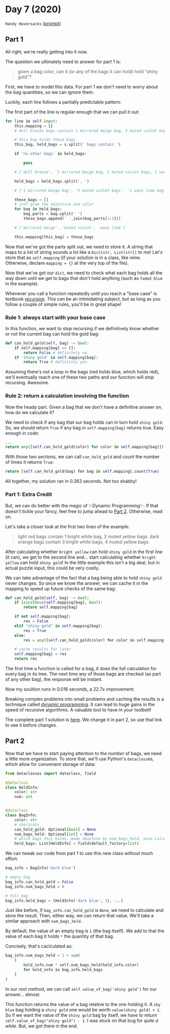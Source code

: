 # Day 7 (2020)

`Handy Haversacks` ([prompt](https://adventofcode.com/2020/day/7))

## Part 1

All right, we're really getting into it now.

The question we ultimately need to answer for part 1 is:

> given a bag color, can it (or any of the bags it can hold) hold "shiny gold"?

First, we have to model this data. For part 1 we don't need to worry about the bag quantities, so we can ignore them.

Luckily, each line follows a partially predictable pattern:

The first part of the line is regular enough that we can pull it out:

```py
for line in self.input:
    this.mapping = {}
    # dull bronze bags contain 1 mirrored beige bag, 5 muted violet bags, 1 wavy lime bag.

    # this_bag holds these_bags
    this_bag, held_bags = s.split(' bags contain ')

    if 'no other bags' in held_bags:

        pass

    # ['dull bronze', '1 mirrored beige bag, 5 muted violet bags, 1 wavy lime bag.']

    held_bags = held_bags.split(', ')

    # ['1 mirrored beige bag', '5 muted violet bags', '1 wavy lime bag.']

    these_bags = []
    # just grab the adjective and color
    for bag in held_bags:
        bag_parts = bag.split(' ')
        these_bags.append(' '.join(bag_parts[1:3]))

    # ['mirrored beige', 'muted violet', 'wavy lime']

    this.mapping[this_bag] = these_bags
```

Now that we've got the parts split out, we need to store it. A string that maps to a list of string sounds a lot like a `Dict[str, List[str]]` to me! Let's store that as `self.mapping` (if your solution is in a class, like mine. Otherwise, declare `mapping = {}` at the very top of the file).

Now that we've got our `dict`, we need to check what each bag holds all the way down until we get to bags that don't hold anything (such as `faded blue` in the example).

Whenever you call a function repeatedly until you reach a "base case" is textbook [recursion](https://www.google.com/search?q=recursion). This can be an intimidating subject, but as long as you follow a couple of simple rules, you'll be in great shape!

### Rule 1: always start with your base case

In this function, we want to stop recursing if we definitively know whether or not the current bag can hold the gold bag:

```py
def can_hold_gold(self, bag) -> bool:
    if self.mapping[bag] == []:
        return False # definitely no
    if 'shiny gold' in self.mapping[bag]:
        return True # definitely yes
```

Assuming there's not a loop in the bags (red holds blue, which holds red), we'll eventually reach one of these two paths and our function will stop recursing. Awesome.

### Rule 2: return a calculation involving the function

Now the heady part. Given a bag that we don't have a definitive answer on, how do we calculate it?

We need to check if any bag that our bag holds can in turn hold `shiny gold`. So, we should return `True` if any bag in `self.mapping[bag]` returns true. Easy enough in code:

```py
...
return any([self.can_hold_gold(color) for color in self.mapping[bag]])
```

With those two sections, we can call `can_hold_gold` and count the number of times it returns `True`:

```py
return [self.can_hold_gold(bag) for bag in self.mapping].count(True)
```

All together, my solution ran in 0.363 seconds. Not too shabby!

### Part 1: Extra Credit

But, we can do better with the magic of ✨Dynamic Programming✨. If that doesn't tickle your fancy, feel free to jump ahead to [Part 2](#part-2). Otherwise, read on.

Let's take a closer look at the first two lines of the example:

> light red bags contain 1 bright white bag, 2 muted yellow bags.
> dark orange bags contain 3 bright white bags, 4 muted yellow bags.

After calculating whether `bright yellow` can hold `shiny gold` in the first line (it can), we get to the second line and... start calculating whether `bright yellow` can hold `shiny gold`! In the little example this isn't a big deal, but in actual puzzle input, this could be very costly.

We can take advantage of the fact that a bag being able to hold `shiny gold` never changes. So once we know the answer, we can cache it in the mapping to speed up future checks of the same bag:

```py
def can_hold_gold(self, bag) -> bool:
    if isinstance(self.mapping[bag], bool):
        return self.mapping[bag]

    if not self.mapping[bag]:
        res = False
    elif "shiny gold" in self.mapping[bag]:
        res = True
    else:
        res = any([self.can_hold_gold(color) for color in self.mapping[bag]])

    # cache results for later
    self.mapping[bag] = res
    return res
```

The first time a function is called for a bag, it does the full calculation for every bag in its tree. The next time any of those bags are checked (as part of any other bag), the response will be instant.

Now my soultion runs in 0.016 seconds, a 22.7x improvement.

Breaking complex problems into small problems and caching the results is a technique called [dynamic programming](https://en.wikipedia.org/wiki/Dynamic_programming#Computer_programming). It can lead to huge gains in the speed of recursive algorithms. A valuable tool to have in your toolbelt!

The complete part 1 solution is [here](https://github.com/xavdid/advent-of-code/blob/7ed9dcbeb0240a3d60f42ee572946c61a4f92f3d/solutions/2020/day_7/solution.py). We change it in part 2, so use that link to see it before changes.

## Part 2

Now that we have to start paying attention to the _number_ of bags, we need a little more organization. To store that, we'll use Python's `dataclass`es, which allow for convenient storage of data:

```py
from dataclasses import dataclass, field

@dataclass
class HoldInfo:
    color: str
    num: int


@dataclass
class BagInfo:
    color: str
    # shortcuts
    can_hold_gold: Optional[bool] = None
    num_bags_held: Optional[int] = None
    # which bags this holds. made obsolete by num_bags_held, once calculated
    held_bags: List[HoldInfo] = field(default_factory=list)
```

We can tweak our code from part 1 to use this new class without much effort:

```py
bag_info = BagInfo('dark blue')

# empty bag
bag_info.can_hold_gold = False
bag_info.num_bags_held = 0

# full bag
bag_info.held_bags = [HoldInfo('dark blue', 3), ...]
```

Just like before, if `bag_info.can_hold_gold` is `None`, we need to calculate and store the result. Then, either way, we can return that value. We'll take a similar approach with `num_bags_held`.

By default, the value of an empty bag is `1` (the bag itself). We add to that the value of each bag it holds `*` the quantity of that bag.

Concisely, that's caclculated as:

```py
bag_info.num_bags_held = 1 + sum(
    [
        hold_info.num * self.num_bags_held(hold_info.color)
        for hold_info in bag_info.held_bags
    ]
)
```

In our root method, we can call `self.value_of_bag('shiny gold')` for our answer... almost.

This function returns the value of a bag relative to the one holding it. A `sky blue` bag holding a `shiny gold` one would be worth `value(shiny gold) + 1`. So if we want the value of the `shiny gold` bag by itself, we have to return `self.value_of_bag("shiny gold") - 1`. I was stuck on that bug for _quite a while_. But, we got there in the end.
